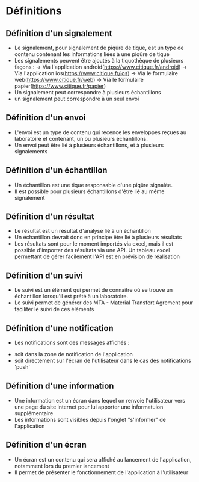 # Définitions

## Définition d'un signalement
* Le signalement, pour signalement de piqûre de tique, est un type de contenu contenant les informations liées à une piqûre de tique
* Les signalements peuvent être ajoutés à la tiquothèque de plusieurs façons :
		→ Via l'application android(https://www.citique.fr/android)
		→ Via l'application ios(https://www.citique.fr/ios)
		→ Via le formulaire web(https://www.citique.fr/web)
		→ Via le formulaire papier(https://www.citique.fr/papier)
* Un signalement peut correspondre à plusieurs échantillons
* un signalement peut correspondre à un seul envoi

## Définition d'un envoi
* L'envoi est un type de contenu qui recence les enveloppes reçues au laboratoire et contenant, un ou plusieurs échantillons.
* Un envoi peut être lié à plusieurs échantillons, et à plusieurs signalements

## Définition d'un échantillon
* Un échantillon est une tique responsable d'une piqûre signalée.
* Il est possible pour plusieurs échantillons d'être lié au même signalement

## Définition d'un résultat
* Le résultat est un résultat d'analyse lié à un échantillon
* Un échantillon devrait donc en principe être lié à plusieurs résultats
* Les résultats sont pour le moment importés via excel, mais il est possible d'importer des résultats via une API. Un tableau excel permettant de gérer facilement l'API est en prévision de réalisation

## Définition d'un suivi
* Le suivi est un élément qui permet de connaitre où se trouve un échantillon lorsqu'il est prété à un laboratoire.
* Le suivi permet de générer des MTA - Material Transfert Agrement pour faciliter le suivi de ces éléments 

## Définition d'une notification
* Les notifications sont des messages affichés :
- soit dans la zone de notification de l'application
- soit directement sur l'écran de l'utilisateur dans le cas des notifications 'push'

## Définition d'une information
* Une information est un écran dans lequel on renvoie l'utilisateur vers une page du site internet pour lui apporter une informatuion supplémentaire
* Les informations sont visibles depuis l'onglet "s'informer" de l'application

## Définition d'un écran
* Un écran est un contenu qui sera affiché au lancement de l'application, notamment lors du premier lancement
* Il permet de présenter le fonctionnement de l'application à l'utilisateur
